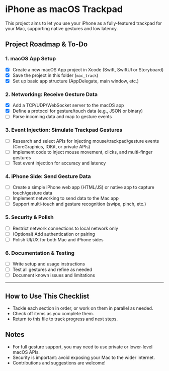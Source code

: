 # iPhone as macOS Trackpad

This project aims to let you use your iPhone as a fully-featured trackpad for your Mac, supporting native gestures and low latency.

## Project Roadmap & To-Do

### 1. macOS App Setup
- [x] Create a new macOS App project in Xcode (Swift, SwiftUI or Storyboard)
- [x] Save the project in this folder (`mac_track`)
- [x] Set up basic app structure (AppDelegate, main window, etc.)

### 2. Networking: Receive Gesture Data
- [x] Add a TCP/UDP/WebSocket server to the macOS app
- [x] Define a protocol for gesture/touch data (e.g., JSON or binary)
- [ ] Parse incoming data and map to gesture events

### 3. Event Injection: Simulate Trackpad Gestures
- [ ] Research and select APIs for injecting mouse/trackpad/gesture events (CoreGraphics, IOKit, or private APIs)
- [ ] Implement code to inject mouse movement, clicks, and multi-finger gestures
- [ ] Test event injection for accuracy and latency

### 4. iPhone Side: Send Gesture Data
- [ ] Create a simple iPhone web app (HTML/JS) or native app to capture touch/gesture data
- [ ] Implement networking to send data to the Mac app
- [ ] Support multi-touch and gesture recognition (swipe, pinch, etc.)

### 5. Security & Polish
- [ ] Restrict network connections to local network only
- [ ] (Optional) Add authentication or pairing
- [ ] Polish UI/UX for both Mac and iPhone sides

### 6. Documentation & Testing
- [ ] Write setup and usage instructions
- [ ] Test all gestures and refine as needed
- [ ] Document known issues and limitations

---

## How to Use This Checklist
- Tackle each section in order, or work on them in parallel as needed.
- Check off items as you complete them.
- Return to this file to track progress and next steps.

## Notes
- For full gesture support, you may need to use private or lower-level macOS APIs.
- Security is important: avoid exposing your Mac to the wider internet.
- Contributions and suggestions are welcome!
